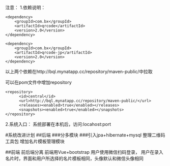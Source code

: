注意：
1.依赖说明：
```
<dependency>
    <groupId>com.bx</groupId>
    <artifactId>qrcode</artifactId>
    <version>2.0</version>
</dependency>

<dependency>
    <groupId>com.bx</groupId>
    <artifactId>qrcode-jp</artifactId>
    <version>2.0</version>
</dependency>
```
以上两个依赖在http://bql.mynatapp.cc/repository/maven-public/中拉取

可以在pom文件中增加repository
```
<repository>
      <id>central</id>
      <url>http://bql.mynatapp.cc/repository/maven-public/</url>
      <releases><enabled>true</enabled></releases>
      <snapshots><enabled>true</enabled></snapshots>
</repository>
```
2.系统入口：
系统部署在本机后，访问:locahost:port

#系统改进计划
##后端
###分多模块
###引入jpa+hibernate+mysql
整理二维码工具包
增加名片模板管理模块

##前端 前后端分离
前端用Vue+bootstrap
用户使用微信扫码登录，
用户在录入名片时，界面和用户所选择的名片模板相同，头像默认和微信头像相同

